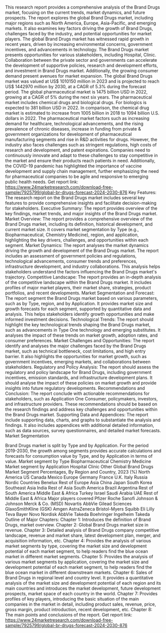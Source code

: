   This research report provides a comprehensive analysis of the Brand Drugs market, focusing on the current trends, market dynamics, and future prospects. The report explores the global Brand Drugs market, including major regions such as North America, Europe, Asia-Pacific, and emerging markets. It also examines key factors driving the growth of Brand Drugs, challenges faced by the industry, and potential opportunities for market players.
The global Brand Drugs market has witnessed rapid growth in recent years, driven by increasing environmental concerns, government incentives, and advancements in technology. The Brand Drugs market presents opportunities for various stakeholders, including Hospital, Clinic. Collaboration between the private sector and governments can accelerate the development of supportive policies, research and development efforts, and investment in Brand Drugs market. Additionally, the growing consumer demand present avenues for market expansion.
The global Brand Drugs market was valued at US$ 1010150 million in 2023 and is projected to reach US$ 1442970 million by 2030, at a CAGR of 5.3% during the forecast period.
The global pharmaceutical market is 1475 billion USD in 2022, growing at a CAGR of 5% during the next six years. The pharmaceutical market includes chemical drugs and biological drugs. For biologics is expected to 381 billion USD in 2022. In comparison, the chemical drug market is estimated to increase from 1005 billion in 2018 to 1094 billion U.S. dollars in 2022. The pharmaceutical market factors such as increasing demand for healthcare, technological advancements, and the rising prevalence of chronic diseases, increase in funding from private & government organizations for development of pharmaceutical manufacturing segments and rise in R&D activities for drugs. However, the industry also faces challenges such as stringent regulations, high costs of research and development, and patent expirations. Companies need to continuously innovate and adapt to these challenges to stay competitive in the market and ensure their products reach patients in need. Additionally, the COVID-19 pandemic has highlighted the importance of vaccine development and supply chain management, further emphasizing the need for pharmaceutical companies to be agile and responsive to emerging public health needs.
Get report link: https://www.24marketresearch.com/download-free-sample/7925799/global-br-drugs-forecast-2024-2030-876 
Key Features:
The research report on the Brand Drugs market includes several key features to provide comprehensive insights and facilitate decision-making for stakeholders.
Executive Summary: The report provides overview of the key findings, market trends, and major insights of the Brand Drugs market.
Market Overview: The report provides a comprehensive overview of the Brand Drugs market, including its definition, historical development, and current market size. It covers market segmentation by Type (e.g., Biopharmaceutical, Chemistry Medicine), region, and application, highlighting the key drivers, challenges, and opportunities within each segment.
Market Dynamics: The report analyses the market dynamics driving the growth and development of the Brand Drugs market. The report includes an assessment of government policies and regulations, technological advancements, consumer trends and preferences, infrastructure development, and industry collaborations. This analysis helps stakeholders understand the factors influencing the Brand Drugs market's trajectory.
Competitive Landscape: The report provides an in-depth analysis of the competitive landscape within the Brand Drugs market. It includes profiles of major market players, their market share, strategies, product portfolios, and recent developments.
Market Segmentation and Forecast: The report segment the Brand Drugs market based on various parameters, such as by Type, region, and by Application. It provides market size and growth forecasts for each segment, supported by quantitative data and analysis. This helps stakeholders identify growth opportunities and make informed investment decisions.
Technological Trends: The report should highlight the key technological trends shaping the Brand Drugs market, such as advancements in Type One technology and emerging substitutes. It analyses the impact of these trends on market growth, adoption rates, and consumer preferences.
Market Challenges and Opportunities: The report identify and analyses the major challenges faced by the Brand Drugs market, such as technical bottleneck, cost limitations, and high entry barrier. It also highlights the opportunities for market growth, such as government incentives, emerging markets, and collaborations between stakeholders.
Regulatory and Policy Analysis: The report should assess the regulatory and policy landscape for Brand Drugs, including government incentives, emission standards, and infrastructure development plans. It should analyse the impact of these policies on market growth and provide insights into future regulatory developments.
Recommendations and Conclusion: The report conclude with actionable recommendations for stakeholders, such as Application One Consumer, policymakers, investors, and infrastructure providers. These recommendations should be based on the research findings and address key challenges and opportunities within the Brand Drugs market.
Supporting Data and Appendices: The report include supporting data, charts, and graphs to substantiate the analysis and findings. It also includes appendices with additional detailed information, such as data sources, survey questionnaires, and detailed market forecasts.
Market Segmentation

Brand Drugs market is split by Type and by Application. For the period 2019-2030, the growth among segments provides accurate calculations and forecasts for consumption value by Type, and by Application in terms of value.
Market segment by Type
Biopharmaceutical
Chemistry Medicine
Market segment by Application
Hospital
Clinic
Other
Global Brand Drugs Market Segment Percentages, By Region and Country, 2023 (%)
North America
US
Canada
Mexico
Europe
Germany
France
U.K.
Italy
Russia
Nordic Countries
Benelux
Rest of Europe
Asia
China
Japan
South Korea
Southeast Asia
India
Rest of Asia
South America
Brazil
Argentina
Rest of South America
Middle East & Africa
Turkey
Israel
Saudi Arabia
UAE
Rest of Middle East & Africa
Major players covered
Pfizer
Roche
Sanofi
Johnson & Johnson
Merck & Co. (MSD)
Novartis
AbbVie
Gilead Sciences
GlaxoSmithKline (GSK)
Amgen
AstraZeneca
Bristol-Myers Squibb
Eli Lilly
Teva
Bayer
Novo Nordisk
AbbVie
Takeda
Boehringer Ingelheim
Takeda
Outline of Major Chapters:
Chapter 1: Introduces the definition of Brand Drugs, market overview.
Chapter 2: Global Brand Drugs market size in revenue.
Chapter 3: Detailed analysis of Brand Drugs company competitive landscape, revenue and market share, latest development plan, merger, and acquisition information, etc.
Chapter 4: Provides the analysis of various market segments by type, covering the market size and development potential of each market segment, to help readers find the blue ocean market in different market segments.
Chapter 5: Provides the analysis of various market segments by application, covering the market size and development potential of each market segment, to help readers find the blue ocean market in different downstream markets.
Chapter 6: Sales of Brand Drugs in regional level and country level. It provides a quantitative analysis of the market size and development potential of each region and its main countries and introduces the market development, future development prospects, market space of each country in the world.
Chapter 7: Provides profiles of key players, introducing the basic situation of the main companies in the market in detail, including product sales, revenue, price, gross margin, product introduction, recent development, etc.
Chapter 8: The main points and conclusions of the report.
Get report link: https://www.24marketresearch.com/download-free-sample/7925799/global-br-drugs-forecast-2024-2030-876 
